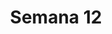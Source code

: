 ---
title: Semana 12
menu:
  sidebar:
    name: Semana 12
    identifier: gen_ia_semana_12
    parent: gen_ia
draft: false
---